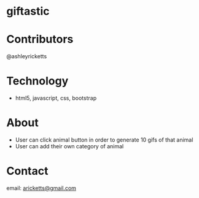 # giftastic

# Contributors
@ashleyricketts

# Technology
* html5, javascript, css, bootstrap

# About
* User can click animal button in order to generate 10 gifs of that animal
* User can add their own category of animal

# Contact
email: aricketts@gmail.com
